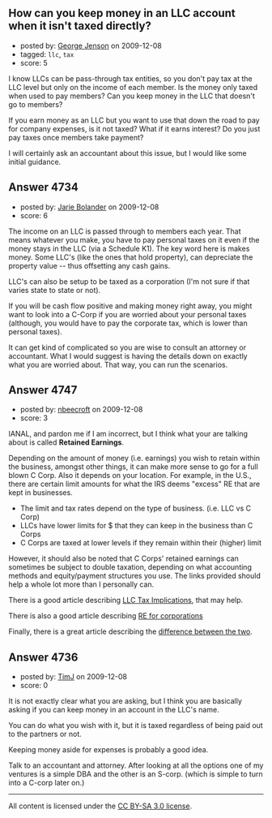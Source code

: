 ## How can you keep money in an LLC account when it isn't taxed directly?

- posted by: [George Jenson](https://stackexchange.com/users/-1/1828-george-jenson) on 2009-12-08
- tagged: `llc`, `tax`
- score: 5

I know LLCs can be pass-through tax entities, so you don't pay tax at the LLC level but only on the income of each member.  Is the money only taxed when used to pay members?  Can you keep money in the LLC that doesn't go to members?

If you earn money as an LLC but you want to use that down the road to pay for company expenses, is it not taxed?  What if it earns interest?  Do you just pay taxes once members take payment?

I will certainly ask an accountant about this issue, but I would like some initial guidance.


## Answer 4734

- posted by: [Jarie Bolander](https://stackexchange.com/users/-1/585-jarie-bolander) on 2009-12-08
- score: 6

The income on an LLC is passed through to members each year. That means whatever you make, you have to pay personal taxes on it even if the money stays in the LLC (via a Schedule K1). The key word here is makes money. Some LLC's (like the ones that hold property), can depreciate the property value -- thus offsetting any cash gains.

LLC's can also be setup to be taxed as a corporation (I'm not sure if that varies state to state or not).

If you will be cash flow positive and making money right away, you might want to look into a C-Corp if you are worried about your personal taxes (although, you would have to pay the corporate tax, which is lower than personal taxes).

It can get kind of complicated so you are wise to consult an attorney or accountant. What I would suggest is having the details down on exactly what you are worried about. That way, you can run the scenarios.


## Answer 4747

- posted by: [nbeecroft](https://stackexchange.com/users/-1/1453-nbeecroft) on 2009-12-08
- score: 3

<p>IANAL, and pardon me if I am incorrect, but I think what your are talking about is called <strong>Retained Earnings</strong>. </p>

<p>Depending on the amount of money (i.e. earnings) you wish to retain within the business, amongst other things, it can make more sense to go for a full blown C Corp. Also it depends on your location. For example, in the U.S., there are certain limit amounts for what the IRS deems "excess" RE that are kept in businesses. </p>

<ul>
<li>The limit and tax rates depend on the type of business. (i.e. LLC vs C Corp)</li>
<li>LLCs have lower limits for $ that they can keep in the business than C Corps </li>
<li>C Corps are taxed at lower levels if they remain within their (higher) limit</li>
</ul>

<p>However, it should also be noted that C Corps' retained earnings can sometimes be subject to double taxation, depending on what accounting methods and equity/payment structures you use. The links provided should help a whole lot more than I personally can. </p>

<p>There is a good article describing <a href="http://hubpages.com/hub/LLC%5FTax%5FImplications--What%5FYou%5FShould%5FKnow" rel="nofollow">LLC Tax Implications</a>, that may help. </p>

<p>There is also a good article describing <a href="http://www.asktaxguru.com/362-what-accumulated-earnings-tax-when-applicable-my.html" rel="nofollow">RE for corporations</a> </p>

<p>Finally, there is a great article describing the <a href="http://www.nvinc.com/nservice5.htm" rel="nofollow">difference between the two</a>. </p>



## Answer 4736

- posted by: [TimJ](https://stackexchange.com/users/-1/1172-timj) on 2009-12-08
- score: 0

It is not exactly clear what you are asking, but I think you are basically asking if you can keep money in an account in the LLC's name.

You can do what you wish with it, but it is taxed regardless of being paid out to the partners or not.  

Keeping money aside for expenses is probably a good idea.

Talk to an accountant and attorney.  After looking at all the options one of my ventures is a simple DBA and the other is an S-corp. (which is simple to turn into a C-corp later on.)



---

All content is licensed under the [CC BY-SA 3.0 license](https://creativecommons.org/licenses/by-sa/3.0/).
